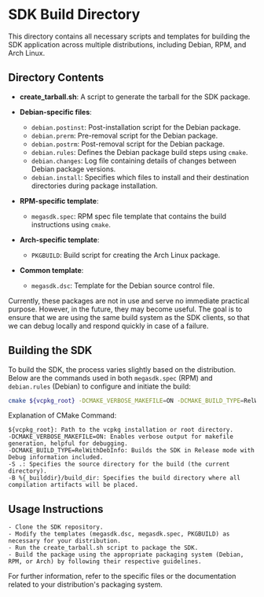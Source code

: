 # SDK Build Directory

This directory contains all necessary scripts and templates for building the SDK application across multiple distributions, including Debian, RPM, and Arch Linux.

## Directory Contents

- **create_tarball.sh**: A script to generate the tarball for the SDK package.
- **Debian-specific files**:
  - `debian.postinst`: Post-installation script for the Debian package.
  - `debian.prerm`: Pre-removal script for the Debian package.
  - `debian.postrm`: Post-removal script for the Debian package.
  - `debian.rules`: Defines the Debian package build steps using `cmake`.
  - `debian.changes`: Log file containing details of changes between Debian package versions.
  - `debian.install`: Specifies which files to install and their destination directories during package installation.

- **RPM-specific template**:
  - `megasdk.spec`: RPM spec file template that contains the build instructions using `cmake`.

- **Arch-specific template**:
  - `PKGBUILD`: Build script for creating the Arch Linux package.

- **Common template**:
  - `megasdk.dsc`: Template for the Debian source control file.

Currently, these packages are not in use and serve no immediate practical purpose. However, in the future, they may become useful. The goal is to ensure that we are using the same build system as the SDK clients, so that we can debug locally and respond quickly in case of a failure.

## Building the SDK

To build the SDK, the process varies slightly based on the distribution. Below are the commands used in both `megasdk.spec` (RPM) and `debian.rules` (Debian) to configure and initiate the build:

```bash
cmake ${vcpkg_root} -DCMAKE_VERBOSE_MAKEFILE=ON -DCMAKE_BUILD_TYPE=RelWithDebInfo -S . -B %{_builddir}/build_dir
```

Explanation of CMake Command:

    ${vcpkg_root}: Path to the vcpkg installation or root directory.
    -DCMAKE_VERBOSE_MAKEFILE=ON: Enables verbose output for makefile generation, helpful for debugging.
    -DCMAKE_BUILD_TYPE=RelWithDebInfo: Builds the SDK in Release mode with Debug information included.
    -S .: Specifies the source directory for the build (the current directory).
    -B %{_builddir}/build_dir: Specifies the build directory where all compilation artifacts will be placed.
    

## Usage Instructions

    - Clone the SDK repository.
    - Modify the templates (megasdk.dsc, megasdk.spec, PKGBUILD) as necessary for your distribution.
    - Run the create_tarball.sh script to package the SDK.
    - Build the package using the appropriate packaging system (Debian, RPM, or Arch) by following their respective guidelines.

For further information, refer to the specific files or the documentation related to your distribution's packaging system.